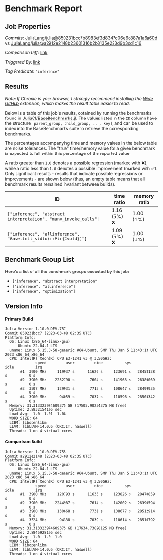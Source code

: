 # Benchmark Report

## Job Properties

*Commits:* [JuliaLang/julia@850231bcc7b8983ef3d8347c06e6c887a1a6a60d](https://github.com/JuliaLang/julia/commit/850231bcc7b8983ef3d8347c06e6c887a1a6a60d) vs [JuliaLang/julia@a2912e2148b23601316b2b3135e223d9b3dd1c16](https://github.com/JuliaLang/julia/commit/a2912e2148b23601316b2b3135e223d9b3dd1c16)

*Comparison Diff:* [link](https://github.com/JuliaLang/julia/compare/a2912e2148b23601316b2b3135e223d9b3dd1c16..850231bcc7b8983ef3d8347c06e6c887a1a6a60d)

*Triggered By:* [link](https://github.com/JuliaLang/julia/pull/48225#issuecomment-1459201095)

*Tag Predicate:* `"inference"`

## Results

*Note: If Chrome is your browser, I strongly recommend installing the [Wide GitHub](https://chrome.google.com/webstore/detail/wide-github/kaalofacklcidaampbokdplbklpeldpj?hl=en)
extension, which makes the result table easier to read.*

Below is a table of this job's results, obtained by running the benchmarks found in
[JuliaCI/BaseBenchmarks.jl](https://github.com/JuliaCI/BaseBenchmarks.jl). The values
listed in the `ID` column have the structure `[parent_group, child_group, ..., key]`,
and can be used to index into the BaseBenchmarks suite to retrieve the corresponding
benchmarks.

The percentages accompanying time and memory values in the below table are noise tolerances. The "true"
time/memory value for a given benchmark is expected to fall within this percentage of the reported value.

A ratio greater than `1.0` denotes a possible regression (marked with :x:), while a ratio less
than `1.0` denotes a possible improvement (marked with :white_check_mark:). Only significant results - results
that indicate possible regressions or improvements - are shown below (thus, an empty table means that all
benchmark results remained invariant between builds).

| ID | time ratio | memory ratio |
|----|------------|--------------|
| `["inference", "abstract interpretation", "many_invoke_calls"]` | 1.16 (5%) :x: | 1.00 (1%)  |
| `["inference", "allinference", "Base.init_stdio(::Ptr{Cvoid})"]` | 1.09 (5%) :x: | 1.00 (1%)  |

## Benchmark Group List

Here's a list of all the benchmark groups executed by this job:

- `["inference", "abstract interpretation"]`
- `["inference", "allinference"]`
- `["inference", "optimization"]`

## Version Info

#### Primary Build

```
Julia Version 1.10.0-DEV.757
Commit 850231bcc7 (2023-03-08 02:35 UTC)
Platform Info:
  OS: Linux (x86_64-linux-gnu)
      Ubuntu 22.04.1 LTS
  uname: Linux 5.15.0-58-generic #64-Ubuntu SMP Thu Jan 5 11:43:13 UTC 2023 x86_64 x86_64
  CPU: Intel(R) Xeon(R) CPU E3-1241 v3 @ 3.50GHz: 
              speed         user         nice          sys         idle          irq
       #1  3900 MHz     119937 s      11626 s     123691 s   28458138 s          0 s
       #2  3900 MHz    2232790 s       7604 s     141963 s   26389069 s          0 s
       #3  3507 MHz     129931 s       7713 s     108647 s   28499935 s          0 s
       #4  3900 MHz      94059 s       7037 s     110596 s   28503342 s          0 s
  Memory: 31.313323974609375 GB (17505.90234375 MB free)
  Uptime: 2.88321541e6 sec
  Load Avg:  1.0  1.01  1.08
  WORD_SIZE: 64
  LIBM: libopenlibm
  LLVM: libLLVM-14.0.6 (ORCJIT, haswell)
  Threads: 1 on 4 virtual cores

```

#### Comparison Build

```
Julia Version 1.10.0-DEV.755
Commit a2912e2148 (2023-03-08 02:35 UTC)
Platform Info:
  OS: Linux (x86_64-linux-gnu)
      Ubuntu 22.04.1 LTS
  uname: Linux 5.15.0-58-generic #64-Ubuntu SMP Thu Jan 5 11:43:13 UTC 2023 x86_64 x86_64
  CPU: Intel(R) Xeon(R) CPU E3-1241 v3 @ 3.50GHz: 
              speed         user         nice          sys         idle          irq
       #1  3900 MHz     120793 s      11633 s     123826 s   28470859 s          0 s
       #2  3900 MHz    2244987 s       7614 s     142002 s   26390594 s          0 s
       #3  3900 MHz     130668 s       7731 s     108677 s   28512914 s          0 s
       #4  3524 MHz      94338 s       7039 s     110614 s   28516792 s          0 s
  Memory: 31.313323974609375 GB (17634.73828125 MB free)
  Uptime: 2.88459281e6 sec
  Load Avg:  1.0  1.0  1.0
  WORD_SIZE: 64
  LIBM: libopenlibm
  LLVM: libLLVM-14.0.6 (ORCJIT, haswell)
  Threads: 1 on 4 virtual cores

```
